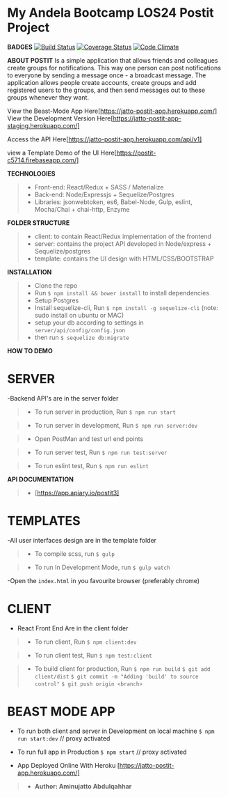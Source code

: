 # My Andela Bootcamp LOS24 Postit Project

**BADGES**
[![Build Status](https://travis-ci.org/jattoabdul/andela-bootcamp-postit.png?branch=master)](https://travis-ci.org/jattoabdul/andela-bootcamp-postit)
[![Coverage Status](https://coveralls.io/repos/github/jattoabdul/andela-bootcamp-postit/badge.png?branch=master)](https://coveralls.io/github/jattoabdul/andela-bootcamp-postit)
[![Code Climate](https://codeclimate.com/github/jattoabdul/andela-bootcamp-postit.png)](https://codeclimate.com/github/jattoabdul/andela-bootcamp-postit)

**ABOUT POSTIT**
Is a simple application that allows friends and colleagues create groups for notifications. This way one person can post notifications to everyone by sending a message once - a broadcast message. The application allows people create accounts, create groups and add registered users to the groups, and then send messages out to these groups whenever they want.

View the Beast-Mode App Here[https://jatto-postit-app.herokuapp.com/]
View the Development Version Here[https://jatto-postit-app-staging.herokuapp.com/]

Access the API Here[https://jatto-postit-app.herokuapp.com/api/v1]

view a Template Demo of the UI Here[https://postit-c5714.firebaseapp.com/]

**TECHNOLOGIES**
> - Front-end: React/Redux + SASS / Materialize
> - Back-end: Node/Expressjs + Sequelize/Postgres
> - Libraries: jsonwebtoken, es6, Babel-Node, Gulp, eslint, Mocha/Chai + chai-http, Enzyme

**FOLDER STRUCTURE**
> - client: to contain React/Redux implementation of the frontend
> - server: contains the project API developed in Node/express + Sequelize/postgres 
> - template: contains the UI design with HTML/CSS/BOOTSTRAP


**INSTALLATION**
> - Clone the repo
> - Run `$ npm install && bower install` to install dependencies
> - Setup Postgres
> - Install sequelize-cli, Run `$ npm install -g sequelize-cli` (note: sudo install on ubuntu or MAC)
> - setup your db according to settings in `server/api/config/config.json`
> - then run `$ sequelize db:migrate`

**HOW TO DEMO**

# SERVER
-Backend API's are in the server folder

>- To run server in production, Run
   `$ npm run start`

>- To run server in development, Run
   `$ npm run server:dev`

>- Open PostMan and test url end points

>- To run server test, Run
   `$ npm run test:server`

>- To run eslint test, Run
   `$ npm run eslint`

**API DOCUMENTATION**
>- [https://app.apiary.io/postit3]


# TEMPLATES
-All user interfaces design are in the template folder

>- To compile scss, run
   `$ gulp`

>- To run In Development Mode, run
   `$ gulp watch`
   

-Open the `index.html` in you favourite browser (preferably chrome)


# CLIENT
- React Front End Are in the client folder
>- To run client, Run
   `$ npm client:dev`

>- To run client test, Run
   `$ npm test:client`

>- To build client for production, Run
   `$ npm run build`
    `$ git add client/dist`
    `$ git commit -m "Adding 'build' to source control"`
    `$ git push origin <branch>`

# BEAST MODE APP
- To run both client and server in Development on local machine
    `$ npm run start:dev` // proxy activated

- To run full app in Production
    `$ npm start` // proxy activated

- App Deployed Online With Heroku
    [https://jatto-postit-app.herokuapp.com/]

>- **Author: Aminujatto Abdulqahhar**